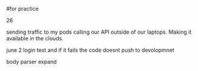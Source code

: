 #for practice

26   

sending traffic to my pods 
calling our API outside of our laptops. Making it available in the clouds.

june 2 
login test and if it fails the code doesnt push to devolopmnet

body parser expand 